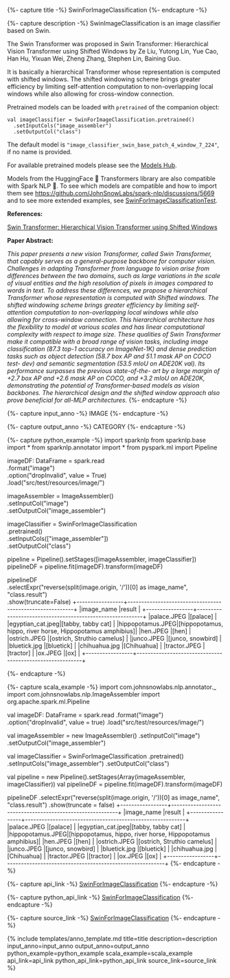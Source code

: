 {%- capture title -%}
SwinForImageClassification
{%- endcapture -%}

{%- capture description -%}
SwinImageClassification is an image classifier based on Swin.

The Swin Transformer was proposed in Swin Transformer: Hierarchical Vision Transformer using
Shifted Windows by Ze Liu, Yutong Lin, Yue Cao, Han Hu, Yixuan Wei, Zheng Zhang, Stephen Lin,
Baining Guo.

It is basically a hierarchical Transformer whose representation is computed with shifted
windows. The shifted windowing scheme brings greater efficiency by limiting self-attention
computation to non-overlapping local windows while also allowing for cross-window connection.

Pretrained models can be loaded with `pretrained` of the companion object:

```
val imageClassifier = SwinForImageClassification.pretrained()
  .setInputCols("image_assembler")
  .setOutputCol("class")
```

The default model is `"image_classifier_swin_base_patch_4_window_7_224"`, if no name is
provided.

For available pretrained models please see the
[Models Hub](https://nlp.johnsnowlabs.com/models?task=Image+Classification).

Models from the HuggingFace 🤗 Transformers library are also compatible with Spark NLP 🚀. To see which models are compatible and how to import them see
https://github.com/JohnSnowLabs/spark-nlp/discussions/5669 and to see more extended
examples, see
[SwinForImageClassificationTest](https://github.com/JohnSnowLabs/spark-nlp/blob/master/src/test/scala/com/johnsnowlabs/nlp/annotators/cv/SwinForImageClassificationTest.scala).

**References:**

[Swin Transformer: Hierarchical Vision Transformer using Shifted Windows](https://arxiv.org/pdf/2103.14030.pdf)

**Paper Abstract:**

*This paper presents a new vision Transformer, called Swin Transformer, that capably serves
as a general-purpose backbone for computer vision. Challenges in adapting Transformer from
language to vision arise from differences between the two domains, such as large variations in
the scale of visual entities and the high resolution of pixels in images compared to words in
text. To address these differences, we propose a hierarchical Transformer whose representation
is computed with Shifted windows. The shifted windowing scheme brings greater efficiency by
limiting self-attention computation to non-overlapping local windows while also allowing for
cross-window connection. This hierarchical architecture has the flexibility to model at
various scales and has linear computational complexity with respect to image size. These
qualities of Swin Transformer make it compatible with a broad range of vision tasks, including
image classification (87.3 top-1 accuracy on ImageNet-1K) and dense prediction tasks such as
object detection (58.7 box AP and 51.1 mask AP on COCO test- dev) and semantic segmentation
(53.5 mIoU on ADE20K val). Its performance surpasses the previous state-of-the- art by a large
margin of +2.7 box AP and +2.6 mask AP on COCO, and +3.2 mIoU on ADE20K, demonstrating the
potential of Transformer-based models as vision backbones. The hierarchical design and the
shifted window approach also prove beneficial for all-MLP architectures.*
{%- endcapture -%}

{%- capture input_anno -%}
IMAGE
{%- endcapture -%}

{%- capture output_anno -%}
CATEGORY
{%- endcapture -%}

{%- capture python_example -%}
import sparknlp
from sparknlp.base import *
from sparknlp.annotator import *
from pyspark.ml import Pipeline

imageDF: DataFrame = spark.read \
    .format("image") \
    .option("dropInvalid", value = True) \
    .load("src/test/resources/image/")

imageAssembler = ImageAssembler() \
    .setInputCol("image") \
    .setOutputCol("image_assembler")

imageClassifier = SwinForImageClassification \
    .pretrained() \
    .setInputCols(["image_assembler"]) \
    .setOutputCol("class")

pipeline = Pipeline().setStages([imageAssembler, imageClassifier])
pipelineDF = pipeline.fit(imageDF).transform(imageDF)

pipelineDF \
    .selectExpr("reverse(split(image.origin, '/'))[0] as image_name", "class.result") \
    .show(truncate=False)
+-----------------+----------------------------------------------------------+
|image_name       |result                                                    |
+-----------------+----------------------------------------------------------+
|palace.JPEG      |[palace]                                                  |
|egyptian_cat.jpeg|[tabby, tabby cat]                                        |
|hippopotamus.JPEG|[hippopotamus, hippo, river horse, Hippopotamus amphibius]|
|hen.JPEG         |[hen]                                                     |
|ostrich.JPEG     |[ostrich, Struthio camelus]                               |
|junco.JPEG       |[junco, snowbird]                                         |
|bluetick.jpg     |[bluetick]                                                |
|chihuahua.jpg    |[Chihuahua]                                               |
|tractor.JPEG     |[tractor]                                                 |
|ox.JPEG          |[ox]                                                      |
+-----------------+----------------------------------------------------------+

{%- endcapture -%}

{%- capture scala_example -%}
import com.johnsnowlabs.nlp.annotator._
import com.johnsnowlabs.nlp.ImageAssembler
import org.apache.spark.ml.Pipeline

val imageDF: DataFrame = spark.read
  .format("image")
  .option("dropInvalid", value = true)
  .load("src/test/resources/image/")

val imageAssembler = new ImageAssembler()
  .setInputCol("image")
  .setOutputCol("image_assembler")

val imageClassifier = SwinForImageClassification
  .pretrained()
  .setInputCols("image_assembler")
  .setOutputCol("class")

val pipeline = new Pipeline().setStages(Array(imageAssembler, imageClassifier))
val pipelineDF = pipeline.fit(imageDF).transform(imageDF)

pipelineDF
  .selectExpr("reverse(split(image.origin, '/'))[0] as image_name", "class.result")
  .show(truncate = false)
+-----------------+----------------------------------------------------------+
|image_name       |result                                                    |
+-----------------+----------------------------------------------------------+
|palace.JPEG      |[palace]                                                  |
|egyptian_cat.jpeg|[tabby, tabby cat]                                        |
|hippopotamus.JPEG|[hippopotamus, hippo, river horse, Hippopotamus amphibius]|
|hen.JPEG         |[hen]                                                     |
|ostrich.JPEG     |[ostrich, Struthio camelus]                               |
|junco.JPEG       |[junco, snowbird]                                         |
|bluetick.jpg     |[bluetick]                                                |
|chihuahua.jpg    |[Chihuahua]                                               |
|tractor.JPEG     |[tractor]                                                 |
|ox.JPEG          |[ox]                                                      |
+-----------------+----------------------------------------------------------+
{%- endcapture -%}

{%- capture api_link -%}
[SwinForImageClassification](/api/com/johnsnowlabs/nlp/annotators/cv/SwinForImageClassification)
{%- endcapture -%}

{%- capture python_api_link -%}
[SwinForImageClassification](/api/python/reference/autosummary/sparknlp/annotator/cv/swin_for_image_classification/index.html#sparknlp.annotator.cv.swin_for_image_classification.SwinForImageClassification)
{%- endcapture -%}

{%- capture source_link -%}
[SwinForImageClassification](https://github.com/JohnSnowLabs/spark-nlp/tree/master/src/main/scala/com/johnsnowlabs/nlp/annotators/cv/SwinForImageClassification.scala)
{%- endcapture -%}

{% include templates/anno_template.md
title=title
description=description
input_anno=input_anno
output_anno=output_anno
python_example=python_example
scala_example=scala_example
api_link=api_link
python_api_link=python_api_link
source_link=source_link
%}